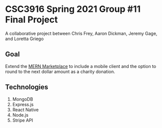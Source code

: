 
# CSC3916 Spring 2021 Group #11 Final Project

A collaborative project between Chris Frey, Aaron Dickman, Jeremy Gage, and Loretta Griego

## Goal

Extend the [MERN Marketplace](https://github.com/shamahoque/mern-marketplace/tree/master) to include a mobile client and the option to round to the next dollar amount as a charity donation.

## Technologies
<ol>
<li>MongoDB</li>
<li>Express.js</li>
<li>React Native</li>
<li>Node.js</li>
<li>Stripe API</li>
</ol>
